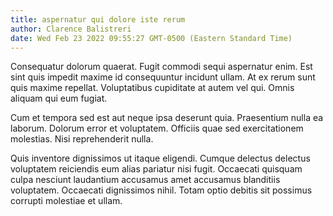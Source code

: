```yaml
---
title: aspernatur qui dolore iste rerum
author: Clarence Balistreri
date: Wed Feb 23 2022 09:55:27 GMT-0500 (Eastern Standard Time)
---
```

Consequatur dolorum quaerat. Fugit commodi sequi aspernatur enim. Est sint quis impedit maxime id consequuntur incidunt ullam. At ex rerum sunt quis maxime repellat. Voluptatibus cupiditate at autem vel qui. Omnis aliquam qui eum fugiat.

 Cum et tempora sed est aut neque ipsa deserunt quia. Praesentium nulla ea laborum. Dolorum error et voluptatem. Officiis quae sed exercitationem molestias. Nisi reprehenderit nulla.

 Quis inventore dignissimos ut itaque eligendi. Cumque delectus delectus voluptatem reiciendis eum alias pariatur nisi fugit. Occaecati quisquam culpa nesciunt laudantium accusamus amet accusamus blanditiis voluptatem. Occaecati dignissimos nihil. Totam optio debitis sit possimus corrupti molestiae et ullam.